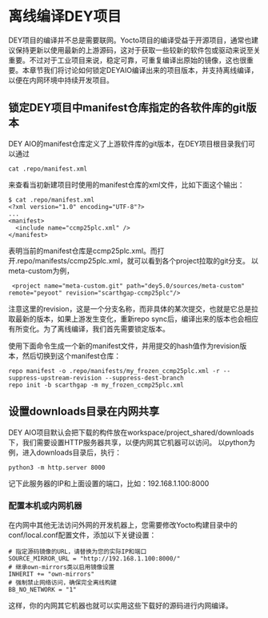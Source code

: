 # 离线编译DEY项目

DEY项目的编译并不总是需要联网。Yocto项目的编译受益于开源项目，通常也建议保持更新以使用最新的上游源码，这对于获取一些较新的软件包或驱动来说至关重要。不过对于工业项目来说，稳定可靠，可重复编译出原始的镜像，这也很重要。本章节我们将讨论如何锁定DEYAIO编译出来的项目版本，并支持离线编译，以便在内网环境中持续开发项目。

## 锁定DEY项目中manifest仓库指定的各软件库的git版本

DEY AIO的manifest仓库定义了上游软件库的git版本，在DEY项目根目录我们可以通过
```
cat .repo/manifest.xml
```
来查看当初新建项目时使用的manifest仓库的xml文件，比如下面这个输出：
```
$ cat .repo/manifest.xml
<?xml version="1.0" encoding="UTF-8"?>
...
<manifest>
  <include name="ccmp25plc.xml" />
</manifest>
```
表明当前的manifest仓库是ccmp25plc.xml。而打开.repo/manifests/ccmp25plc.xml，就可以看到各个project拉取的git分支。
以meta-custom为例，
```
 <project name="meta-custom.git" path="dey5.0/sources/meta-custom" remote="peyoot" revision="scarthgap-ccmp25plc"/>
```
注意这里的revision，这是一个分支名称，而非具体的某次提交，也就是它总是拉取最新的版本，如果上游发生变化，重新repo sync后，编译出来的版本也会相应有所变化。为了离线编译，我们首先需要锁定版本。

使用下面命令生成一个新的manifest文件，并用提交的hash值作为revision版本，然后切换到这个manifest仓库：
```
repo manifest -o .repo/manifests/my_frozen_ccmp25plc.xml -r --suppress-upstream-revision --suppress-dest-branch
repo init -b scarthgap -m my_frozen_ccmp25plc.xml
```

## 设置downloads目录在内网共享
DEY AIO项目默认会把下载的构件放在workspace/project_shared/downloads下，我们需要设置HTTP服务器共享，以便内网其它机器可以访问。
以python为例，进入downloads目录后，执行：
```
python3 -m http.server 8000
```
记下此服务器的IP和上面设置的端口，比如：192.168.1.100:8000

### 配置本机或内网机器

在内网中其他无法访问外网的开发机器上，您需要修改Yocto构建目录中的conf/local.conf配置文件，添加以下关键设置：

```
# 指定源码镜像的URL，请替换为您的实际IP和端口
SOURCE_MIRROR_URL = "http://192.168.1.100:8000/"
# 继承own-mirrors类以启用镜像设置
INHERIT += "own-mirrors"
# 强制禁止网络访问，确保完全离线构建
BB_NO_NETWORK = "1"
```
这样，你的内网其它机器也就可以实用这些下载好的源码进行内网编译。


